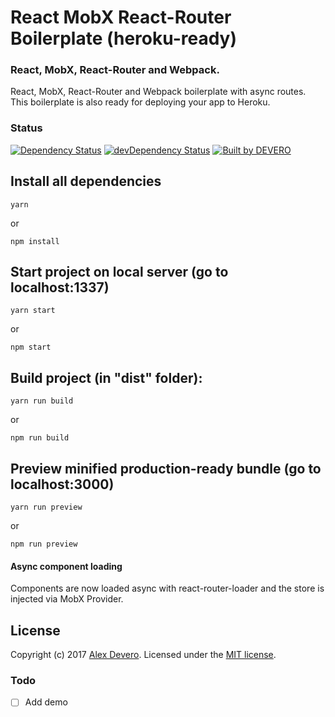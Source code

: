 # React MobX React-Router Boilerplate (heroku-ready)

### React, MobX, React-Router and Webpack.

React, MobX, React-Router and Webpack boilerplate with async routes. This boilerplate is also ready for deploying your app to Heroku.

### Status
<!-- [![Build Status](https://circleci.com/gh/alexdevero/react-mobx-react-router-boilerplate.svg?style=shield&circle-token=:circle-token)](https://circleci.com/gh/alexdevero/react-mobx-react-router-boilerplate/) -->
[![Dependency Status](https://david-dm.org/alexdevero/react-mobx-react-router-boilerplate.svg?style=flat)](https://david-dm.org/alexdevero/react-mobx-react-router-boilerplate)
[![devDependency Status](https://david-dm.org/alexdevero/react-mobx-react-router-boilerplate/dev-status.svg?style=flat)](https://david-dm.org/alexdevero/react-mobx-react-router-boilerplate?type=dev)
[![Built by DEVERO](https://img.shields.io/badge/built%20by-DEVERO-brightgreen.svg?colorB=d30320)](https://alexdevero.com)

Install all dependencies
-----

```
yarn
```
or
```
npm install
```

Start project on local server (go to localhost:1337)
-----

```
yarn start
```
or
```
npm start
```

Build project (in "dist" folder):
-----

```
yarn run build
```
or
```
npm run build
```

Preview minified production-ready bundle (go to localhost:3000)
-----

```
yarn run preview
```
or
```
npm run preview
```

#### Async component loading
Components are now loaded async with react-router-loader and the store is injected via MobX Provider.

License
-----

Copyright (c) 2017 [Alex Devero](https://alexdevero.com).
Licensed under the [MIT license](http://opensource.org/licenses/MIT).

### Todo

- [ ] Add demo
